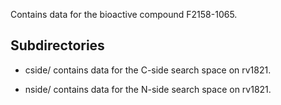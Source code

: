 Contains data for the bioactive compound F2158-1065.

## Subdirectories

- cside/ contains data for the C-side search space on rv1821.

- nside/ contains data for the N-side search space on rv1821.

